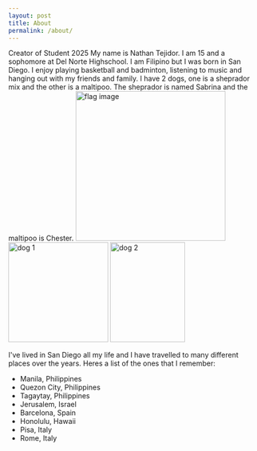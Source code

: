 ```yaml
---
layout: post
title: About
permalink: /about/
---
```


Creator of Student 2025
My name is Nathan Tejidor. I am 15 and a sophomore at Del Norte Highschool. I am Filipino but I was born in San Diego. I enjoy playing basketball and badminton, listening to music and hanging out with my friends and family. I have 2 dogs, one is a sheprador mix and the other is a maltipoo. The sheprador is named Sabrina and the maltipoo is Chester. 
<span>
    <img src="{{site.baseurl}}/images/phillipines_flag.png" alt="flag image" width="300"/>
    <img src="{{site.baseurl}}/images/Dog1.JPG" alt="dog 1" width="200"/>
    <img src="{{site.baseurl}}/images/Dog2.JPG" alt="dog 2" height="200" width="150"/>
</span>

I've lived in San Diego all my life and I have travelled to many different places over the years. Heres a list of the ones that I remember:
<ul>
<li> Manila, Philippines </li>
<li> Quezon City, Philippines </li>
<li> Tagaytay, Philippines </li>
<li> Jerusalem, Israel </li>
<li> Barcelona, Spain</li>
<li> Honolulu, Hawaii </li>
<li> Pisa, Italy </li>
<li> Rome, Italy </li>
</ul>


<script src="https://utteranc.es/client.js"
        repo="NathanTejidor/NathanT_2025"
        issue-term="pathname"
        theme="github-light"
        crossorigin="anonymous"
        async>
</script>